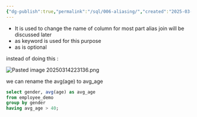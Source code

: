 ```yaml
---
{"dg-publish":true,"permalink":"/sql/006-aliasing/","created":"2025-03-14T22:28:54.091+05:30","updated":"2025-03-26T16:04:43.543+05:30"}
---
```


- It is used to change the name of column for most part alias join will be discussed later
- as keyword is used for this purpose
- as is optional

instead of doing this : 

![Pasted image 20250314223136.png](/img/user/Attachments/Pasted%20image%2020250314223136.png)

we can rename the avg(age) to avg_age


```sql
select gender, avg(age) as avg_age
from employee_demo
group by gender
having avg_age > 40;
```
